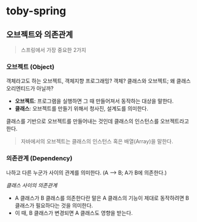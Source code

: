# toby-spring

## 오브젝트와 의존관계

> 스프링에서 가장 중요한 2가지 

### 오브젝트 (Object)

객체라고도 하는 오브젝트, 객체지향 프로그래밍? 객체?  클래스와 오브젝트; 왜 클래스 오리엔티드가 아닐까?

- **오브젝트**: 프로그램을 실행하면 그 때 만들어져서 동작하는 대상을 말한다.
- **클래스**: 오브젝트를 만들기 위해서 청사진, 설계도를 의미한다. 

클래스를 기반으로 오브젝트를 만들어내는 것인데 클래스의 인스턴스를 오브젝트라고 한다.

> 자바에서의 오브젝트는 클래스의 인스턴스 혹은 배열(Array)을 말한다.

### 의존관계 (Dependency)

나하고 다른 누군가 사이의 관계를 의미한다. (A --> B; A가 B에 의존한다.)

_클래스 사이의 의존관계_

- A 클래스가 B 클래스를 의존한다란 말은 A 클래스의 기능이 제대로 동작하려면 B 클래스가 필요하다는 것을 의미한다.
- 이 때, B 클래스가 변경되면 A 클래스도 영향을 받는다.
